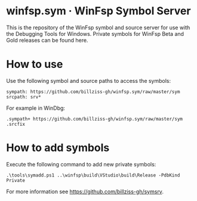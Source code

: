 # winfsp.sym &middot; WinFsp Symbol Server

This is the repository of the WinFsp symbol and source server for use with the Debugging Tools for Windows. Private symbols for WinFsp Beta and Gold releases can be found here.

# How to use

Use the following symbol and source paths to access the symbols:

```
sympath: https://github.com/billziss-gh/winfsp.sym/raw/master/sym
srcpath: srv*
```

For example in WinDbg:

```
.sympath+ https://github.com/billziss-gh/winfsp.sym/raw/master/sym
.srcfix
```

# How to add symbols

Execute the following command to add new private symbols:

```
.\tools\symadd.ps1 ..\winfsp\build\VStudio\build\Release -PdbKind Private
```

For more information see https://github.com/billziss-gh/symsrv.
